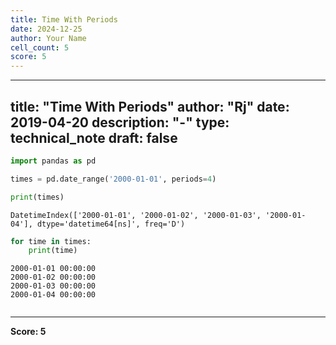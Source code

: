 ```yaml
---
title: Time With Periods
date: 2024-12-25
author: Your Name
cell_count: 5
score: 5
---
```


---
title: "Time With Periods"
author: "Rj"
date: 2019-04-20
description: "-"
type: technical_note
draft: false
---

```python
import pandas as pd
```


```python
times = pd.date_range('2000-01-01', periods=4)

print(times)
```

    DatetimeIndex(['2000-01-01', '2000-01-02', '2000-01-03', '2000-01-04'], dtype='datetime64[ns]', freq='D')



```python
for time in times:
    print(time)
```

    2000-01-01 00:00:00
    2000-01-02 00:00:00
    2000-01-03 00:00:00
    2000-01-04 00:00:00



```python

```


---
**Score: 5**